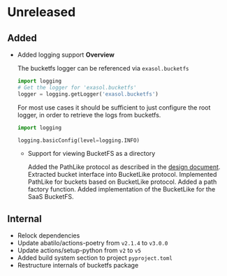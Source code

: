 # Unreleased

## Added 
- Added logging support
    **Overview**

    The bucketfs logger can be referenced via `exasol.bucketfs`

    ```python
    import logging
    # Get the logger for 'exasol.bucketfs'
    logger = logging.getLogger('exasol.bucketfs')
    ```

    For most use cases it should be sufficient to just configure the root logger, in order
    to retrieve the logs from bucketfs.

    ```python
    import logging

    logging.basicConfig(level=logging.INFO)
    ```
  
  - Support for viewing BucketFS as a directory

    Added the PathLike protocol as described in the [design document](../design/bucketpath.rst).
    Extracted bucket interface into BucketLike protocol.
    Implemented PathLike for buckets based on BucketLike protocol.
    Added a path factory function.
    Added implementation of the BucketLike for the SaaS BucketFS.


## Internal
- Relock dependencies
- Update abatilo/actions-poetry from `v2.1.4` to `v3.0.0`
- Update actions/setup-python from `v2` to `v5`
- Added build system section to project `pyproject.toml`
- Restructure internals of bucketfs package
